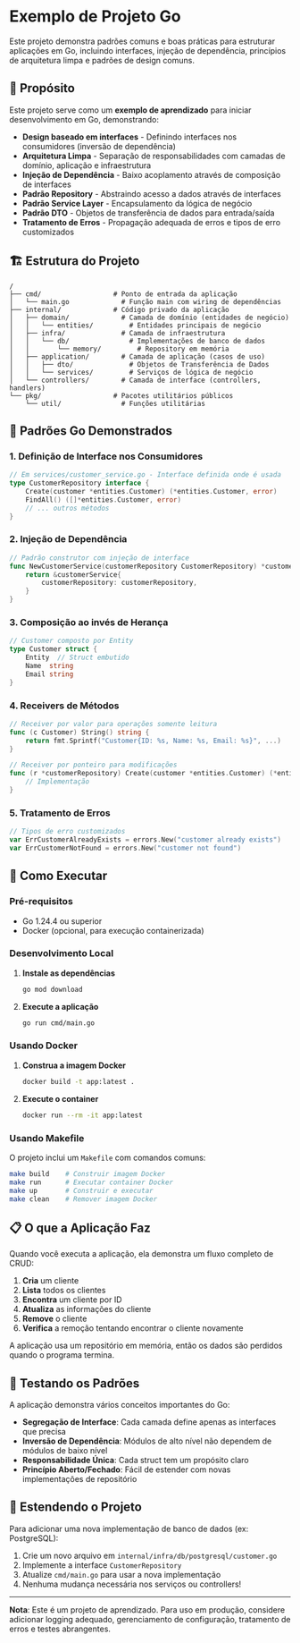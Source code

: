 # Exemplo de Projeto Go

Este projeto demonstra padrões comuns e boas práticas para estruturar aplicações em Go, incluindo interfaces, injeção de dependência, princípios de arquitetura limpa e padrões de design comuns.

## 🎯 Propósito

Este projeto serve como um **exemplo de aprendizado** para iniciar desenvolvimento em Go, demonstrando:

- **Design baseado em interfaces** - Definindo interfaces nos consumidores (inversão de dependência)
- **Arquitetura Limpa** - Separação de responsabilidades com camadas de domínio, aplicação e infraestrutura
- **Injeção de Dependência** - Baixo acoplamento através de composição de interfaces
- **Padrão Repository** - Abstraindo acesso a dados através de interfaces
- **Padrão Service Layer** - Encapsulamento da lógica de negócio
- **Padrão DTO** - Objetos de transferência de dados para entrada/saída
- **Tratamento de Erros** - Propagação adequada de erros e tipos de erro customizados

## 🏗️ Estrutura do Projeto

```
/
├── cmd/                  # Ponto de entrada da aplicação
│   └── main.go             # Função main com wiring de dependências
├── internal/             # Código privado da aplicação
│   ├── domain/             # Camada de domínio (entidades de negócio)
│   │   └── entities/         # Entidades principais de negócio
│   ├── infra/              # Camada de infraestrutura
│   │   └── db/               # Implementações de banco de dados
│   │       └── memory/         # Repository em memória
│   ├── application/        # Camada de aplicação (casos de uso)
│   │   ├── dto/              # Objetos de Transferência de Dados
│   │   └── services/         # Serviços de lógica de negócio
│   └── controllers/        # Camada de interface (controllers, handlers)
└── pkg/                  # Pacotes utilitários públicos
    └── util/               # Funções utilitárias
```

## 🔧 Padrões Go Demonstrados

### 1. Definição de Interface nos Consumidores
```go
// Em services/customer_service.go - Interface definida onde é usada
type CustomerRepository interface {
    Create(customer *entities.Customer) (*entities.Customer, error)
    FindAll() ([]*entities.Customer, error)
    // ... outros métodos
}
```

### 2. Injeção de Dependência
```go
// Padrão construtor com injeção de interface
func NewCustomerService(customerRepository CustomerRepository) *customerService {
    return &customerService{
        customerRepository: customerRepository,
    }
}
```

### 3. Composição ao invés de Herança
```go
// Customer composto por Entity
type Customer struct {
    Entity  // Struct embutido
    Name  string
    Email string
}
```

### 4. Receivers de Métodos
```go
// Receiver por valor para operações somente leitura
func (c Customer) String() string {
    return fmt.Sprintf("Customer{ID: %s, Name: %s, Email: %s}", ...)
}

// Receiver por ponteiro para modificações
func (r *customerRepository) Create(customer *entities.Customer) (*entities.Customer, error) {
    // Implementação
}
```

### 5. Tratamento de Erros
```go
// Tipos de erro customizados
var ErrCustomerAlreadyExists = errors.New("customer already exists")
var ErrCustomerNotFound = errors.New("customer not found")
```

## 🚀 Como Executar

### Pré-requisitos
- Go 1.24.4 ou superior
- Docker (opcional, para execução containerizada)

### Desenvolvimento Local

1. **Instale as dependências**
   ```bash
   go mod download
   ```

2. **Execute a aplicação**
   ```bash
   go run cmd/main.go
   ```

### Usando Docker

1. **Construa a imagem Docker**
   ```bash
   docker build -t app:latest .
   ```

2. **Execute o container**
   ```bash
   docker run --rm -it app:latest
   ```

### Usando Makefile

O projeto inclui um `Makefile` com comandos comuns:

```bash
make build    # Construir imagem Docker
make run      # Executar container Docker
make up       # Construir e executar
make clean    # Remover imagem Docker
```

## 📋 O que a Aplicação Faz

Quando você executa a aplicação, ela demonstra um fluxo completo de CRUD:

1. **Cria** um cliente
2. **Lista** todos os clientes
3. **Encontra** um cliente por ID
4. **Atualiza** as informações do cliente
5. **Remove** o cliente
6. **Verifica** a remoção tentando encontrar o cliente novamente

A aplicação usa um repositório em memória, então os dados são perdidos quando o programa termina.

## 🧪 Testando os Padrões

A aplicação demonstra vários conceitos importantes do Go:

- **Segregação de Interface**: Cada camada define apenas as interfaces que precisa
- **Inversão de Dependência**: Módulos de alto nível não dependem de módulos de baixo nível
- **Responsabilidade Única**: Cada struct tem um propósito claro
- **Princípio Aberto/Fechado**: Fácil de estender com novas implementações de repositório

## 🔄 Estendendo o Projeto

Para adicionar uma nova implementação de banco de dados (ex: PostgreSQL):

1. Crie um novo arquivo em `internal/infra/db/postgresql/customer.go`
2. Implemente a interface `CustomerRepository`
3. Atualize `cmd/main.go` para usar a nova implementação
4. Nenhuma mudança necessária nos serviços ou controllers!

---

**Nota**: Este é um projeto de aprendizado. Para uso em produção, considere adicionar logging adequado, gerenciamento de configuração, tratamento de erros e testes abrangentes.

